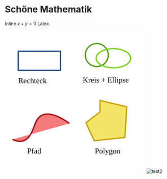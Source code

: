 # Schöne Mathematik

Inline $x+y=0$ Latex.

<img src="test.svg" alt="test"/>

<img src="/units/tex/87181ad2b235919e0785dee664166921.svg?invert_in_darkmode&sanitize=true" alt="test2" align=middle width=45.69716744999999pt height=22.465723500000017pt/>